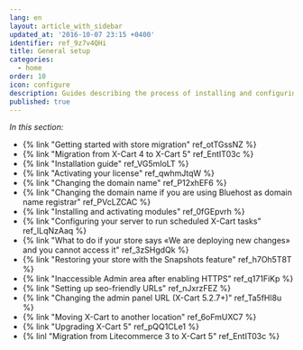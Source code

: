 ```yaml
---
lang: en
layout: article_with_sidebar
updated_at: '2016-10-07 23:15 +0400'
identifier: ref_9z7v4QHi
title: General setup
categories:
  - home
order: 10
icon: configure
description: Guides describing the process of installing and configuring your X-Cart 5
published: true
---
```



_In this section:_

*   {% link "Getting started with store migration" ref_otTGssNZ %}
*   {% link "Migration from X-Cart 4 to X-Cart 5" ref_EntIT03c %}
*   {% link "Installation guide" ref_VG5mIoLT %}
*   {% link "Activating your license" ref_qwhmJtqW %}
*   {% link "Changing the domain name" ref_P12xhEF6 %}
*   {% link "Changing the domain name if you are using Bluehost as domain name registrar" ref_PVcLZCAC %}
*   {% link "Installing and activating modules" ref_0fGEpvrh %}
*   {% link "Сonfiguring your server to run scheduled X-Cart tasks" ref_lLqNzAaq %}
*   {% link "What to do if your store says «We are deploying new changes» and you cannot access it" ref_3zSHgdQk %}
*   {% link "Restoring your store with the Snapshots feature" ref_h7Oh5T8T %}
*   {% link "Inaccessible Admin area after enabling HTTPS" ref_q171FiKp %}
*   {% link "Setting up seo-friendly URLs" ref_nJxrzFEZ %}
*   {% link "Changing the admin panel URL (X-Cart 5.2.7+)" ref_Ta5fHl8u %}
*   {% link "Moving X-Cart to another location" ref_6oFmUXC7 %}
*   {% link "Upgrading X-Cart 5" ref_pQQ1CLe1 %}
*   {% linl "Migration from Litecommerce 3 to X-Cart 5" ref_EntIT03c %}
